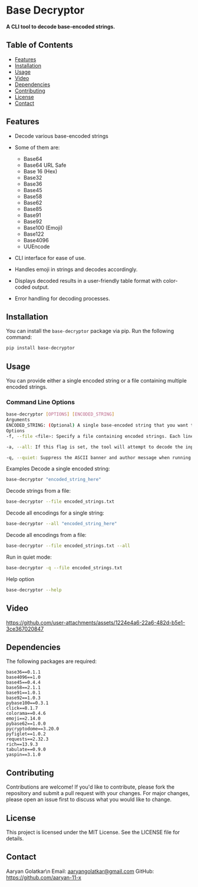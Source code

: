 # Base Decryptor

**A CLI tool to decode base-encoded strings.**

## Table of Contents
- [Features](#features)
- [Installation](#installation)
- [Usage](#usage)
- [Video](#video)
- [Dependencies](#dependencies)
- [Contributing](#contributing)
- [License](#license)
- [Contact](#contact)


## Features
- Decode various base-encoded strings
- Some of them are:
  - Base64
  - Base64 URL Safe
  - Base 16 (Hex)
  - Base32
  - Base36
  - Base45
  - Base58
  - Base62
  - Base85
  - Base91
  - Base92
  - Base100 (Emoji)
  - Base122
  - Base4096
  - UUEncode

- CLI interface for ease of use.
- Handles emoji in strings and decodes accordingly.
- Displays decoded results in a user-friendly table format with color-coded output.
- Error handling for decoding processes.

## Installation

You can install the `base-decryptor` package via pip. Run the following command:

```bash
pip install base-decryptor
```

## Usage

You can provide either a single encoded string or a file containing multiple encoded strings.

### Command Line Options

```bash
base-decryptor [OPTIONS] [ENCODED_STRING]
Arguments
ENCODED_STRING: (Optional) A single base-encoded string that you want to decode.
Options
-f, --file <file>: Specify a file containing encoded strings. Each line in the file will be processed for decoding.

-a, --all: If this flag is set, the tool will attempt to decode the input using all supported encoding methods (Base36, Base45, Base58, Base91, Base92, Base100).

-q, --quiet: Suppress the ASCII banner and author message when running the tool.
```
Examples
Decode a single encoded string:

```bash
base-decryptor "encoded_string_here"
```
Decode strings from a file:
```bash
base-decryptor --file encoded_strings.txt
```
Decode all encodings for a single string:
```bash
base-decryptor --all "encoded_string_here"
```

Decode all encodings from a file:
```bash
base-decryptor --file encoded_strings.txt --all
```
Run in quiet mode:
```bash
base-decryptor -q --file encoded_strings.txt
```

Help option
```bash
base-decryptor --help
```


## Video


https://github.com/user-attachments/assets/1224e4a6-22a6-482d-b5e1-3ce367020847



## Dependencies
The following packages are required:
```
base36==0.1.1
base4096==1.0
base45==0.4.4
base58==2.1.1
base91==1.0.1
base92==1.0.3
pybase100==0.3.1
click==8.1.7
colorama==0.4.6
emoji==2.14.0
pybase62==1.0.0
pycryptodome==3.20.0
pyfiglet==1.0.2
requests==2.32.3
rich==13.9.3
tabulate==0.9.0
yaspin==3.1.0
```

## Contributing
Contributions are welcome! If you'd like to contribute, please fork the repository and submit a pull request with your changes. For major changes, please open an issue first to discuss what you would like to change.


## License
This project is licensed under the MIT License. See the LICENSE file for details.


## Contact
Aaryan Golatkar\n
Email: aaryangolatkar@gmail.com
GitHub: https://github.com/aaryan-11-x

